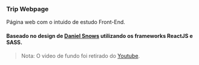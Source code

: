 ### Trip Webpage

Página web com o intuido de estudo Front-End.

#### Baseado no design de [Daniel Snows](http://danielsnows.com.br/) utilizando os frameworks ReactJS e SASS.

>Nota: O video de fundo foi retirado do [Youtube](https://www.youtube.com/watch?v=Wiw5kYi1TL0&feature=emb_title).
